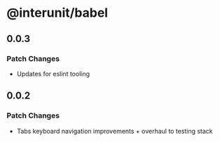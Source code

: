 # @interunit/babel

## 0.0.3

### Patch Changes

- Updates for eslint tooling

## 0.0.2

### Patch Changes

- Tabs keyboard navigation improvements + overhaul to testing stack
